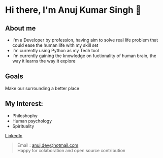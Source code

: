# Hi there, I'm Anuj Kumar Singh  👋

## About me 
- I'm a Developer by profession, having aim to solve real life problem that could ease the human life with my skill set
- I’m currently using Python as my Tech tool
- I’m currently gaining the knowledge on fuctionality of human brain, the way it learns the way it explore 

## Goals
Make our surrounding a better place 

## My Interest:
- Philoshophy 
- Human psychology
- Spirituality

<a href="https://www.linkedin.com/in/anuj-singh-204345152/"> LinkedIn </a>

> Email : anuj.dev@hotmail.com <br/>
> Happy for colaboration and open source contribution 




